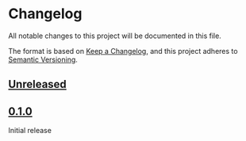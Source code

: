 # Changelog

All notable changes to this project will be documented in this file.

The format is based on [Keep a Changelog](https://keepachangelog.com/en/1.0.0/),
and this project adheres to [Semantic Versioning](https://semver.org/spec/v2.0.0.html).

## [Unreleased]

## [0.1.0]

Initial release

[unreleased]: https://github.com/karavel-io/platform-component-vault/compare/0.1.0...HEAD
[0.1.0]: https://github.com/karavel-io/platform-component-vault/releases/tag/0.1.0
